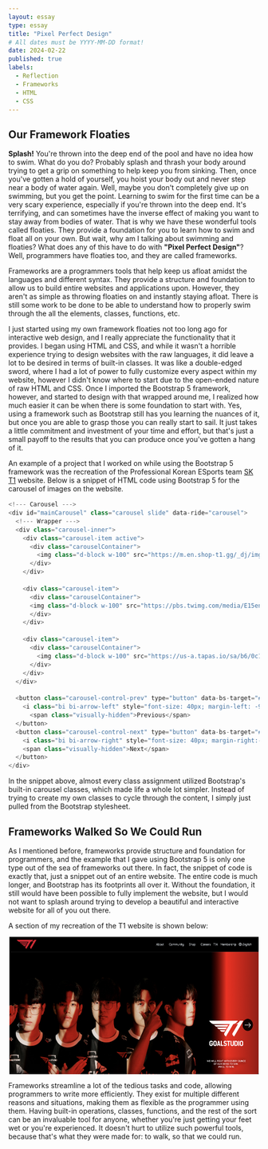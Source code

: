 ```yaml
---
layout: essay
type: essay
title: "Pixel Perfect Design"
# All dates must be YYYY-MM-DD format!
date: 2024-02-22
published: true
labels:
  - Reflection
  - Frameworks
  - HTML
  - CSS
---
```


## Our Framework Floaties

**Splash!** You're thrown into the deep end of the pool and have no idea how to swim. What do you do? Probably splash and thrash your body around trying to get a grip on something to help keep you from sinking. Then, once you've gotten a hold of yourself, you hoist your body out and never step near a body of water again. Well, maybe you don't completely give up on swimming, but you get the point. Learning to swim for the first time can be a very scary experience, especially if you're thrown into the deep end. It's terrifying, and can sometimes have the inverse effect of making you want to stay away from bodies of water. That is why we have these wonderful tools called floaties. They provide a foundation for you to learn how to swim and float all on your own. But wait, why am I talking about swimming and floaties? What does any of this have to do with **"Pixel Perfect Design"**? Well, programmers have floaties too, and they are called frameworks.

Frameworks are a programmers tools that help keep us afloat amidst the languages and different syntax. They provide a structure and foundation to allow us to build entire websites and applications upon. However, they aren't as simple as throwing floaties on and instantly staying afloat. There is still some work to be done to be able to understand how to properly swim through the all the elements, classes, functions, etc.

I just started using my own framework floaties not too long ago for interactive web design, and I really appreciate the functionality that it provides. I began using HTML and CSS, and while it wasn't a horrible experience trying to design websites with the raw languages, it did leave a lot to be desired in terms of built-in classes. It was like a double-edged sword, where I had a lot of power to fully customize every aspect within my website, however I didn't know where to start due to the open-ended nature of raw HTML and CSS. Once I imported the Bootstrap 5 framework, however, and started to design with that wrapped around me, I realized how much easier it can be when there is some foundation to start with. Yes, using a framework such as Bootstrap still has you learning the nuances of it, but once you are able to grasp those you can really start to sail. It just takes a little commitment and investment of your time and effort, but that's just a small payoff to the results that you can produce once you've gotten a hang of it.

An example of a project that I worked on while using the Bootstrap 5 framework was the recreation of the Professional Korean ESports team [SK T1](https://www.t1.gg/) website. Below is a snippet of HTML code using Bootstrap 5 for the carousel of images on the website.

```js
<!--- Carousel --->
<div id="mainCarousel" class="carousel slide" data-ride="carousel">
  <!--- Wrapper --->
  <div class="carousel-inner">
    <div class="carousel-item active">
      <div class="carouselContainer">
        <img class="d-block w-100" src="https://m.en.shop-t1.gg/_dj/img/GoalStudio_Mobile.jpg" alt="t1">
      </div>
    </div>

    <div class="carousel-item">
      <div class="carouselContainer">
      <img class="d-block w-100" src="https://pbs.twimg.com/media/E15ennrUYAYMQcR.jpg" alt="t1 hq">
      </div>
    </div>

    <div class="carousel-item">
      <div class="carouselContainer">
        <img class="d-block w-100" src="https://us-a.tapas.io/sa/b6/0c1d9f53-afde-4ae4-984f-8122c49257f8.jpg" style="height: 700px" alt="tapas">
      </div>
    </div>
  </div>

  <button class="carousel-control-prev" type="button" data-bs-target="#mainCarousel" data-bs-slide="prev">
    <i class="bi bi-arrow-left" style="font-size: 40px; margin-left: -90px" aria-hidden="true"></i>
      <span class="visually-hidden">Previous</span>
  </button>
  <button class="carousel-control-next" type="button" data-bs-target="#mainCarousel" data-bs-slide="next">
    <i class="bi bi-arrow-right" style="font-size: 40px; margin-right:-90px" aria-hidden="true"></i>
    <span class="visually-hidden">Next</span>
  </button>
</div>
```
In the snippet above, almost every class assignment utilized Bootstrap's built-in carousel classes, which made life a whole lot simpler. Instead of trying to create my own classes to cycle through the content, I simply just pulled from the Bootstrap stylesheet. 

## Frameworks Walked So We Could Run

As I mentioned before, frameworks provide structure and foundation for programmers, and the example that I gave using Bootstrap 5 is only one type out of the sea of frameworks out there. In fact, the snippet of code is exactly that, just a snippet out of an entire website. The entire code is much longer, and Bootstrap has its footprints all over it. Without the foundation, it still would have been possible to fully implement the website, but I would not want to splash around trying to develop a beautiful and interactive website for all of you out there. 

A section of my recreation of the T1 website is shown below: 

<img class="img-fluid" src="../img/essay-img/t2.png" width="500" height="275" alt="Picture" style="display: block; margin: 0 auto" />

Frameworks streamline a lot of the tedious tasks and code, allowing programmers to write more efficiently. They exist for multiple different reasons and situations, making them as flexible as the programmer using them. Having built-in operations, classes, functions, and the rest of the sort can be an invaluable tool for anyone, whether you're just getting your feet wet or you're experienced. It doesn't hurt to utilize such powerful tools, because that's what they were made for: to walk, so that we could run.
